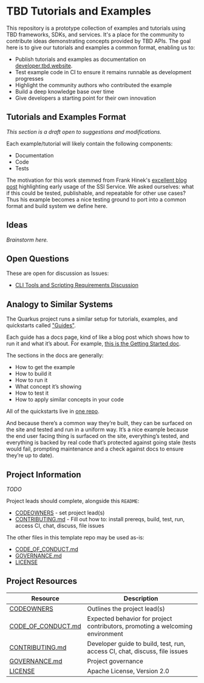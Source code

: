 # TBD Tutorials and Examples
This repository is a prototype collection of examples and 
tutorials using TBD frameworks, SDKs, and services. It's a place for the 
community to contribute ideas demonstrating concepts provided by TBD APIs. 
The goal here is to give our tutorials and examples a common format, enabling 
us to:

* Publish tutorials and examples as documentation on 
  [developer.tbd.website](developer.tbd.website).
* Test example code in CI to ensure it
  remains runnable as development progresses
* Highlight the community authors who contributed the example
* Build a deep knowledge base over time
* Give developers a starting point for their own innovation

## Tutorials and Examples Format
_This section is a draft open to suggestions and modifications._

Each example/tutorial will likely contain the following components:

* Documentation
* Code
* Tests

The motivation for this work stemmed from Frank Hinek's [excellent 
blog post](https://frankhinek.com/getting-started-with-tbds-ssi-service/) 
highlighting early usage of the SSI Service. We asked ourselves: what if this
could be tested, publishable, and repeatable for other use cases? Thus his 
example becomes a nice testing ground to port into a common format and build
system we define here.

## Ideas 
_Brainstorm here._

## Open Questions

These are open for discussion as Issues:

* [CLI Tools and Scripting Requirements Discussion](https://github.com/TBD54566975/tbd-tutorials/issues/1)

## Analogy to Similar Systems

The Quarkus project runs a similar setup for tutorials, examples, and 
quickstarts called ["Guides"](https://quarkus.io/guides/).

Each guide has a docs page, kind of like a blog post which shows how 
to run it and what it’s about. For example, 
[this is the Getting Started doc](https://quarkus.io/guides/getting-started).

The sections in the docs are generally:

* How to get the example
* How to build it
* How to run it
* What concept it’s showing
* How to test it
* How to apply similar concepts in your code

All of the quickstarts live in 
[one repo](https://github.com/quarkusio/quarkus-quickstarts).

And because there’s a common way they’re built, they can be surfaced 
on the site and tested and run in a uniform way.
It’s a nice example because the end user facing thing is surfaced on the 
site, everything’s tested, and everything is backed by real code 
that’s protected against going stale (tests would fail, prompting 
maintenance and a check against docs to ensure they’re up to date).

## Project Information
_TODO_

Project leads should complete, alongside this `README`:
* [CODEOWNERS](./CODEOWNERS) - set project lead(s)
* [CONTRIBUTING.md](./CONTRIBUTING.md) - Fill out how to: install prereqs, build, test, run, access CI, chat, discuss, file issues

The other files in this template repo may be used as-is:
* [CODE_OF_CONDUCT.md](./CODE_OF_CONDUCT.md)
* [GOVERNANCE.md](./GOVERNANCE.md)
* [LICENSE](./LICENSE)

## Project Resources

| Resource                                   | Description                                                                    |
| ------------------------------------------ | ------------------------------------------------------------------------------ |
| [CODEOWNERS](./CODEOWNERS)                 | Outlines the project lead(s)                                                   |
| [CODE_OF_CONDUCT.md](./CODE_OF_CONDUCT.md) | Expected behavior for project contributors, promoting a welcoming environment |
| [CONTRIBUTING.md](./CONTRIBUTING.md)       | Developer guide to build, test, run, access CI, chat, discuss, file issues     |
| [GOVERNANCE.md](./GOVERNANCE.md)           | Project governance                                                             |
| [LICENSE](./LICENSE)                       | Apache License, Version 2.0                                                    |